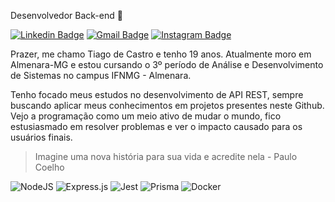 Desenvolvedor Back-end 🖤

[![Linkedin Badge](https://img.shields.io/badge/-Tiago%20de%20Castro-151515?style=flat-square&logo=Linkedin&logoColor=white&link=https://www.linkedin.com/in/tiago-de-castro-lima-3814911b9/)](https://www.linkedin.com/in/tiago-de-castro-lima-3814911b9/) 
[![Gmail Badge](https://img.shields.io/badge/-casmei@protonmail.com-151515?style=flat-square&logo=Gmail&logoColor=white&link=mailto:casmei@protonmail.com)](mailto:casmei@protonmail.com)
[![Instagram Badge](https://img.shields.io/badge/-@tiago.cali-151515?style=flat-square&labelColor=151515&logo=instagram&logoColor=white&link=https://www.instagram.com/tiago.cali)](https://www.instagram.com/tiago.cali)

Prazer, me chamo Tiago de Castro e tenho 19 anos. Atualmente moro em Almenara-MG e estou cursando o 3º período de Análise e Desenvolvimento de Sistemas no campus IFNMG - Almenara.

Tenho focado meus estudos no desenvolvimento de API REST, sempre buscando aplicar meus conhecimentos em projetos presentes neste Github. Vejo a programação como um meio ativo de mudar o mundo, fico estusiasmado em resolver problemas e ver o impacto causado para os usuários finais.
    
> Imagine uma nova história para sua vida e acredite nela - Paulo Coelho

![NodeJS](https://img.shields.io/badge/node.js-6DA55F?style=for-the-badge&logo=node.js&logoColor=white)
![Express.js](https://img.shields.io/badge/express.js-%23404d59.svg?style=for-the-badge&logo=express&logoColor=%2361DAFB)
![Jest](https://img.shields.io/badge/-jest-%23C21325?style=for-the-badge&logo=jest&logoColor=white)
![Prisma](https://img.shields.io/badge/Prisma-3982CE?style=for-the-badge&logo=Prisma&logoColor=white)
![Docker](https://img.shields.io/badge/docker-%230db7ed.svg?style=for-the-badge&logo=docker&logoColor=white)

